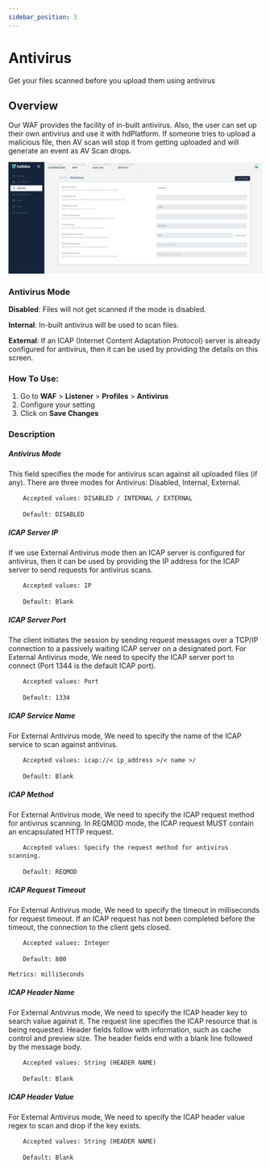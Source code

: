 ```yaml
---
sidebar_position: 3
---
```


# Antivirus 
Get your files scanned before you upload them using antivirus

## Overview
Our WAF provides the facility of in-built antivirus. Also, the user can set up their own antivirus and use it with hdPlatform. If someone tries to upload a malicious file, then AV scan will stop it from getting uploaded and will generate an event as AV Scan drops.

![Antivirus](/img/waf/v7/docs/profile_antivirus.png)

### Antivirus Mode 
**Disabled**: Files will not get scanned if the mode is disabled.

**Internal**: In-built antivirus will be used to scan files.

**External**: If an ICAP (Internet Content Adaptation Protocol) server is already configured for antivirus, then it can be used by providing the details on this screen.

### How To Use:
1. Go to **WAF** > **Listener** > **Profiles** > **Antivirus**
2. Configure your setting 
3. Click on **Save Changes**

### Description  

##### **Antivirus Mode**
This field specifies the mode for antivirus scan against all uploaded files (if any). There are three modes for Antivirus: Disabled, Internal, External.

```
    Accepted values: DISABLED / INTERNAL / EXTERNAL

    Default: DISABLED  
```


##### **ICAP Server IP**
If we use External Antivirus mode then an ICAP server is configured for antivirus, then it can be used by providing the IP address for the ICAP server to send requests for antivirus scans.

```
    Accepted values: IP

    Default: Blank  
```


##### **ICAP Server Port**
The client initiates the session by sending request messages over a TCP/IP connection to a passively waiting ICAP server on a designated port. For External Antivirus mode, We need to specify the ICAP server port to connect (Port 1344 is the default ICAP port).

```
    Accepted values: Port

    Default: 1334  
```


##### **ICAP Service Name**
For External Antivirus mode, We need to specify the name of the ICAP service to scan against antivirus.

```
    Accepted values: icap://< ip_address >/< name >/

    Default: Blank
```

  
##### **ICAP Method**
For External Antivirus mode, We need to specify the ICAP request method for antivirus scanning. In REQMOD mode, the ICAP request MUST contain an encapsulated HTTP request.

```
    Accepted values: Specify the request method for antivirus scanning.

    Default: REQMOD  
```


##### **ICAP Request Timeout**
For External Antivirus mode, We need to specify the timeout in milliseconds for request timeout. If an ICAP request has not been completed before the timeout, the connection to the client gets closed.

```
    Accepted values: Integer

    Default: 800  
```


    Metrics: milliSeconds

##### **ICAP Header Name**
For External Antivirus mode, We need to specify the ICAP header key to search value against it. The request line specifies the ICAP resource that is being requested. Header fields follow with information, such as cache control and preview size. The header fields end with a blank line followed by the message body.

```
    Accepted values: String (HEADER NAME)

    Default: Blank  
```


##### **ICAP Header Value**
For External Antivirus mode, We need to specify the ICAP header value regex to scan and drop if the key exists.

```
    Accepted values: String (HEADER NAME)

    Default: Blank  
```

